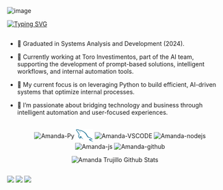 <img width="1584" height="396" alt="image" src="https://github.com/user-attachments/assets/d89df7d0-3534-449d-bd70-9b566b960af7" />  
  
[![Typing SVG](https://readme-typing-svg.herokuapp.com?font=Questrial&pause=1000&color=761CC3&size=35&center=true&vCenter=true&width=1000&lines=HELLO,+WORLD!;WELCOME+TO+MY+PROFILE!;My+name+is+Amanda;I+am+from+Brazil+:%29)](https://git.io/typing-svg)

##

- 💜 Graduated in Systems Analysis and Development (2024).
- 💜 Currently working at Toro Investimentos, part of the AI team, supporting the development of prompt-based solutions, intelligent workflows, and internal automation tools.  
- 💜 My current focus is on leveraging Python to build efficient, AI-driven systems that optimize internal processes.
- 💜 I’m passionate about bridging technology and business through intelligent automation and user-focused experiences.

  <div align="center">
  <div style="display: inline_block"><br>
  <img align="center" alt="Amanda-Py" height="30" width="40" src="https://cdn.jsdelivr.net/gh/devicons/devicon@latest/icons/python/python-original.svg">
  <img align="center" alt="Amanda-MYSQL" height="30" width="40" src="https://raw.githubusercontent.com/devicons/devicon/master/icons/mysql/mysql-original.svg"> 
    <img align="center" alt="Amanda-VSCODE" height="30" width="40" src="https://cdn.jsdelivr.net/gh/devicons/devicon@latest/icons/vscode/vscode-original.svg"> 
  <img align="center" alt="Amanda-nodejs" height="30" width="40" src="https://cdn.jsdelivr.net/gh/devicons/devicon@latest/icons/nodejs/nodejs-original.svg"> 
    <img align="center" alt="Amanda-js" height="30" width="40" src="https://cdn.jsdelivr.net/gh/devicons/devicon@latest/icons/javascript/javascript-original.svg"> 
        <img align="center" alt="Amanda-github" height="30" width="40" src="https://cdn.jsdelivr.net/gh/devicons/devicon@latest/icons/github/github-original.svg"> 



<div align="center">
  <img width="49%" height="195px" src="https://github-readme-stats.vercel.app/api?username=amanda-trujillo&show_icons=true&count_private=true&hide_border=true&title_color=9400D3&icon_color=9400D3&text_color=c9d1d9&bg_color=0d1117" alt="Amanda Trujillo Github Stats" /> 
</div>

##

<div> 
  <a href="https://instagram.com/programands" target="_blank"><img src="https://img.shields.io/badge/-Instagram-9400D3?style=for-the-badge&logo=instagram&logoColor=white" target="_blank"></a>
  <a href="https://www.linkedin.com/in/amanda-trujillo" target="_blank"><img src="https://img.shields.io/badge/-LinkedIn-9400D3?style=for-the-badge&logo=linkedin&logoColor=white" target="_blank"></a> 
      <a href = "mailto:amanda-trujillo@outlook.com"><img src="https://img.shields.io/badge/Microsoft_Outlook-9400D3?style=for-the-badge&logo=microsoft-outlook&logoColor=white" target="_blank"></a>
</div>
